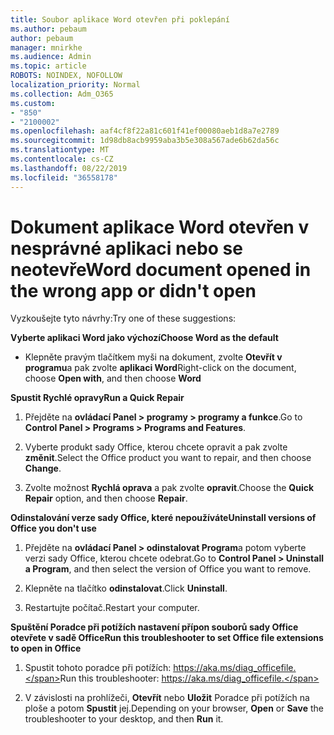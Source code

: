 ```yaml
---
title: Soubor aplikace Word otevřen při poklepání
ms.author: pebaum
author: pebaum
manager: mnirkhe
ms.audience: Admin
ms.topic: article
ROBOTS: NOINDEX, NOFOLLOW
localization_priority: Normal
ms.collection: Adm_O365
ms.custom:
- "850"
- "2100002"
ms.openlocfilehash: aaf4cf8f22a81c601f41ef00080aeb1d8a7e2789
ms.sourcegitcommit: 1d98db8acb9959aba3b5e308a567ade6b62da56c
ms.translationtype: MT
ms.contentlocale: cs-CZ
ms.lasthandoff: 08/22/2019
ms.locfileid: "36558178"
---
```

# <a name="word-document-opened-in-the-wrong-app-or-didnt-open"></a><span data-ttu-id="e10f2-102">Dokument aplikace Word otevřen v nesprávné aplikaci nebo se neotevře</span><span class="sxs-lookup"><span data-stu-id="e10f2-102">Word document opened in the wrong app or didn't open</span></span>

<span data-ttu-id="e10f2-103">Vyzkoušejte tyto návrhy:</span><span class="sxs-lookup"><span data-stu-id="e10f2-103">Try one of these suggestions:</span></span>

<span data-ttu-id="e10f2-104">**Vyberte aplikaci Word jako výchozí**</span><span class="sxs-lookup"><span data-stu-id="e10f2-104">**Choose Word as the default**</span></span>

- <span data-ttu-id="e10f2-105">Klepněte pravým tlačítkem myši na dokument, zvolte **Otevřít v programu**a pak zvolte **aplikaci Word**</span><span class="sxs-lookup"><span data-stu-id="e10f2-105">Right-click on the document, choose **Open with**, and then choose **Word**</span></span>

<span data-ttu-id="e10f2-106">**Spustit Rychlé opravy**</span><span class="sxs-lookup"><span data-stu-id="e10f2-106">**Run a Quick Repair**</span></span>

1. <span data-ttu-id="e10f2-107">Přejděte na **ovládací Panel > programy > programy a funkce**.</span><span class="sxs-lookup"><span data-stu-id="e10f2-107">Go to **Control Panel > Programs > Programs and Features**.</span></span>

2. <span data-ttu-id="e10f2-108">Vyberte produkt sady Office, kterou chcete opravit a pak zvolte **změnit**.</span><span class="sxs-lookup"><span data-stu-id="e10f2-108">Select the Office product you want to repair, and then choose **Change**.</span></span>

3. <span data-ttu-id="e10f2-109">Zvolte možnost **Rychlá oprava** a pak zvolte **opravit**.</span><span class="sxs-lookup"><span data-stu-id="e10f2-109">Choose the **Quick Repair** option, and then choose **Repair**.</span></span>

<span data-ttu-id="e10f2-110">**Odinstalování verze sady Office, které nepoužíváte**</span><span class="sxs-lookup"><span data-stu-id="e10f2-110">**Uninstall versions of Office you don't use**</span></span>

1. <span data-ttu-id="e10f2-111">Přejděte na **ovládací Panel > odinstalovat Program**a potom vyberte verzi sady Office, kterou chcete odebrat.</span><span class="sxs-lookup"><span data-stu-id="e10f2-111">Go to **Control Panel > Uninstall a Program**, and then select the version of Office you want to remove.</span></span>

2. <span data-ttu-id="e10f2-112">Klepněte na tlačítko **odinstalovat**.</span><span class="sxs-lookup"><span data-stu-id="e10f2-112">Click **Uninstall**.</span></span>

3. <span data-ttu-id="e10f2-113">Restartujte počítač.</span><span class="sxs-lookup"><span data-stu-id="e10f2-113">Restart your computer.</span></span>

<span data-ttu-id="e10f2-114">**Spuštění Poradce při potížích nastavení přípon souborů sady Office otevřete v sadě Office**</span><span class="sxs-lookup"><span data-stu-id="e10f2-114">**Run this troubleshooter to set Office file extensions to open in Office**</span></span>

1. <span data-ttu-id="e10f2-115">Spustit tohoto poradce při potížích: https://aka.ms/diag_officefile.</span><span class="sxs-lookup"><span data-stu-id="e10f2-115">Run this troubleshooter: https://aka.ms/diag_officefile.</span></span>

2. <span data-ttu-id="e10f2-116">V závislosti na prohlížeči, **Otevřít** nebo **Uložit** Poradce při potížích na ploše a potom **Spustit** jej.</span><span class="sxs-lookup"><span data-stu-id="e10f2-116">Depending on your browser, **Open** or **Save** the troubleshooter to your desktop, and then **Run** it.</span></span>
